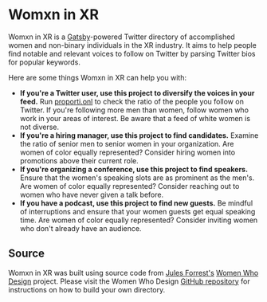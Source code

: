 # Womxn in XR

Womxn in XR is a [Gatsby](https://gatsbyjs.org)-powered Twitter directory of accomplished women and non-binary individuals in the XR industry. It aims to help people find notable and relevant voices to follow on Twitter by parsing Twitter bios for popular keywords.

Here are some things Womxn in XR can help you with:

- **If you're a Twitter user, use this project to diversify the voices in your feed.** Run [proporti.onl](https://www.proporti.onl/) to check the ratio of the people you follow on Twitter. If you're following more men than women, follow women who work in your areas of interest. Be aware that a feed of white women is not diverse.
- **If you're a hiring manager, use this project to find candidates.** Examine the ratio of senior men to senior women in your organization. Are women of color equally represented? Consider hiring women into promotions above their current role.
- **If you're organizing a conference, use this project to find speakers.** Ensure that the women's speaking slots are as prominent as the men's. Are women of color equally represented? Consider reaching out to women who have never given a talk before.
- **If you have a podcast, use this project to find new guests.** Be mindful of interruptions and ensure that your women guests get equal speaking time. Are women of color equally represented? Consider inviting women who don't already have an audience.

## Source

Womxn in XR was built using source code from [Jules Forrest's](http://www.twitter.com/julesforrest) [Women Who Design](http://womenwho.design) project. Please visit the Women Who Design [GitHub repository](https://github.com/julesforrest/womenwhodesign) for instructions on how to build your own directory.